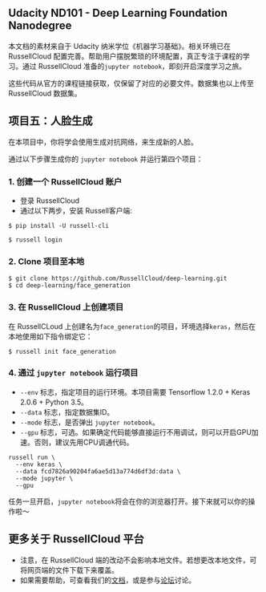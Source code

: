 ## Udacity ND101 - Deep Learning Foundation Nanodegree

本文档的素材来自于 Udacity 纳米学位《机器学习基础》。相关环境已在 RussellCloud 配置完善。帮助用户摆脱繁琐的环境配置，真正专注于课程的学习。通过 RussellCloud 准备的`jupyter notebook`，即刻开启深度学习之旅。

这些代码从官方的课程链接获取，仅保留了对应的必要文件。数据集也以上传至 RussellCloud 数据集。

## 项目五：人脸生成

在本项目中，你将学会使用生成对抗网络，来生成新的人脸。

通过以下步骤生成你的 `jupyter notebook` 并运行第四个项目：


### 1. 创建一个 RussellCloud 账户

- 登录 RussellCloud
- 通过以下两步，安装 Russell客户端:

```
$ pip install -U russell-cli

$ russell login
```

### 2. Clone 项目至本地

```
$ git clone https://github.com/RussellCloud/deep-learning.git
$ cd deep-learning/face_generation
```


### 3. 在 RussellCloud 上创建项目

在 RussellCLoud 上创建名为`face_generation`的项目，环境选择`keras`，然后在本地使用如下指令绑定它：

```
$ russell init face_generation
```
### 4. 通过 `jupyter notebook` 运行项目

- `--env` 标志，指定项目的运行环境。本项目需要 Tensorflow 1.2.0 + Keras 2.0.6 + Python 3.5。
- `--data` 标志，指定数据集ID。
- `--mode` 标志，是否弹出 `jupyter notebook`。
- `--gpu` 标志，可选。如果确定代码能够直接运行不用调试，则可以开启GPU加速。否则，建议先用CPU调通代码。

```
russell run \
  --env keras \
  --data fcd7826a90204fa6ae5d13a774d6df3d:data \
  --mode jupyter \
  --gpu

```
任务一旦开启，`jupyter notebook`将会在你的浏览器打开。接下来就可以你的操作啦～

## 更多关于 RussellCloud 平台
- 注意，在 RussellCloud 端的改动不会影响本地文件。若想更改本地文件，可将网页端的文件下载下来覆盖。
- 如果需要帮助，可查看我们的[文档](http://docs.russellcloud.com)，或是参与[论坛](http://forum.russellcloud.com/)讨论。

